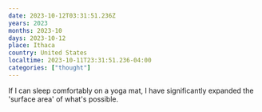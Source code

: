 ```yaml
---
date: 2023-10-12T03:31:51.236Z
years: 2023
months: 2023-10
days: 2023-10-12
place: Ithaca
country: United States
localtime: 2023-10-11T23:31:51.236-04:00
categories: ["thought"]
---
```

If I can sleep comfortably on a yoga mat, I have significantly expanded the 'surface area' of what's possible.
